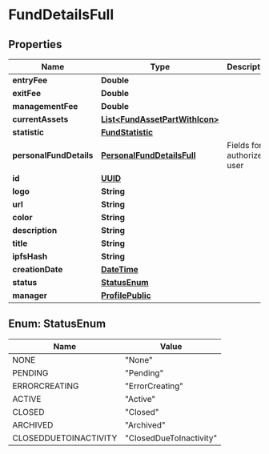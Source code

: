 
# FundDetailsFull

## Properties
Name | Type | Description | Notes
------------ | ------------- | ------------- | -------------
**entryFee** | **Double** |  |  [optional]
**exitFee** | **Double** |  |  [optional]
**managementFee** | **Double** |  |  [optional]
**currentAssets** | [**List&lt;FundAssetPartWithIcon&gt;**](FundAssetPartWithIcon.md) |  |  [optional]
**statistic** | [**FundStatistic**](FundStatistic.md) |  |  [optional]
**personalFundDetails** | [**PersonalFundDetailsFull**](PersonalFundDetailsFull.md) | Fields for authorized user |  [optional]
**id** | [**UUID**](UUID.md) |  |  [optional]
**logo** | **String** |  |  [optional]
**url** | **String** |  |  [optional]
**color** | **String** |  |  [optional]
**description** | **String** |  |  [optional]
**title** | **String** |  |  [optional]
**ipfsHash** | **String** |  |  [optional]
**creationDate** | [**DateTime**](DateTime.md) |  |  [optional]
**status** | [**StatusEnum**](#StatusEnum) |  |  [optional]
**manager** | [**ProfilePublic**](ProfilePublic.md) |  |  [optional]


<a name="StatusEnum"></a>
## Enum: StatusEnum
Name | Value
---- | -----
NONE | &quot;None&quot;
PENDING | &quot;Pending&quot;
ERRORCREATING | &quot;ErrorCreating&quot;
ACTIVE | &quot;Active&quot;
CLOSED | &quot;Closed&quot;
ARCHIVED | &quot;Archived&quot;
CLOSEDDUETOINACTIVITY | &quot;ClosedDueToInactivity&quot;



